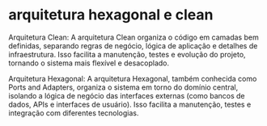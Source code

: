 # arquitetura hexagonal e clean

Arquitetura Clean:
A arquitetura Clean organiza o código em camadas bem definidas, separando regras de negócio, lógica de aplicação e detalhes de infraestrutura. Isso facilita a manutenção, testes e evolução do projeto, tornando o sistema mais flexível e desacoplado.

Arquitetura Hexagonal:
A arquitetura Hexagonal, também conhecida como Ports and Adapters, organiza o sistema em torno do domínio central, isolando a lógica de negócio das interfaces externas (como bancos de dados, APIs e interfaces de usuário). Isso facilita a manutenção, testes e integração com diferentes tecnologias.
